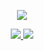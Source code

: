 <p align="center">
  <a href="https://github.com/CalmCenter">
    <img src="https://github-readme-stats.wasabeef.vercel.app/api?username=CalmCenter&show_icons=true&line_height=21&show_icons=true&theme=vue" />
  </a>
</p>

<p align="center">
  <a href="https://calmcenter.club/">
    <img src="https://img.shields.io/badge/🔥%20Android-Notes-brightness.svg"
  </a>  
  <a href=https://github.com/CalmCenter">
    <img src="https://komarev.com/ghpvc/?username=CalmCenter&color=brightgreen" />
  </a>  
</p>